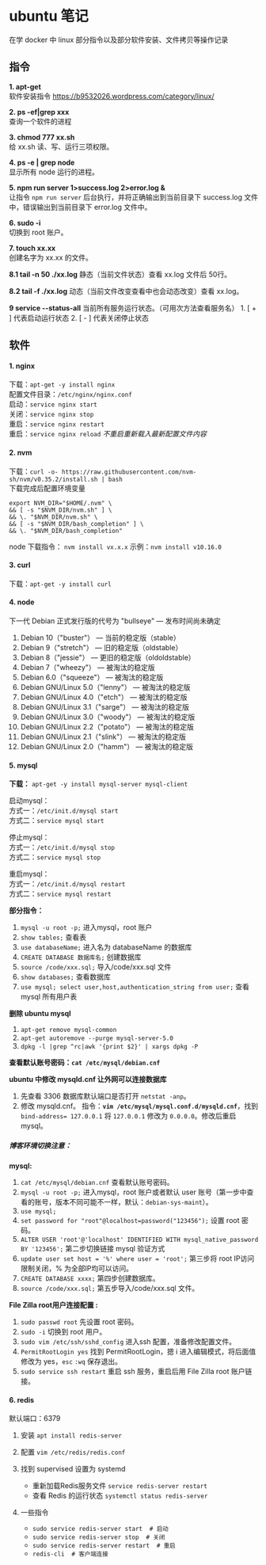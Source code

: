 <!--
 * @Author: monai
 * @Date: 2020-02-27 14:42:53
 * @LastEditors: monai
 * @LastEditTime: 2023-06-17 14:50:39
 -->
# ubuntu 笔记
在学 docker 中 linux 部分指令以及部分软件安装、文件拷贝等操作记录

## 指令 ##

**1. apt-get**  
软件安装指令 <https://b9532026.wordpress.com/category/linux/>  

**2. ps -ef|grep xxx**  
查询一个软件的进程

**3. chmod 777 xx.sh**  
给 xx.sh 读、写、运行三项权限。

**4. ps -e | grep node**  
显示所有 node 运行的进程。

**5. npm run server 1>success.log 2>error.log &**  
让指令 `npm run server` 后台执行，并将正确输出到当前目录下 success.log 文件中，错误输出到当前目录下 error.log 文件中。

**6. sudo -i**  
切换到 root 账户。

**7. touch xx.xx**  
创建名字为 xx.xx 的文件。

**8.1 tail -n 50 ./xx.log**
静态（当前文件状态）查看 xx.log 文件后 50行。

**8.2 tail -f ./xx.log**
动态（当前文件改变查看中也会动态改变）查看 xx.log。

**9 service --status-all**
当前所有服务运行状态。（可用次方法查看服务名）
    1. [ + ] 代表启动运行状态
    2. [ - ] 代表关闭停止状态


## 软件 ##
#### **1. nginx**  

下载：`apt-get -y install nginx`  
配置文件目录：`/etc/nginx/nginx.conf`  
启动：`service nginx start`  
关闭：`service nginx stop`  
重启：`service nginx restart`  
重启：`service nginx reload` *不重启重新载入最新配置文件内容*

#### **2. nvm**

下载：`curl -o- https://raw.githubusercontent.com/nvm-sh/nvm/v0.35.2/install.sh | bash`  
下载完成后配置环境变量  
```
export NVM_DIR="$HOME/.nvm" \  
&& [ -s "$NVM_DIR/nvm.sh" ] \  
&& \. "$NVM_DIR/nvm.sh" \  
&& [ -s "$NVM_DIR/bash_completion" ] \  
&& \. "$NVM_DIR/bash_completion"  
```
node 下载指令：
`nvm install vx.x.x` 示例：`nvm install v10.16.0`

#### **3. curl**  
下载：`apt-get -y install curl`

#### **4. node**

下一代 Debian 正式发行版的代号为 "bullseye" — 发布时间尚未确定  
1. Debian 10（"buster"） — 当前的稳定版（stable）  
2. Debian 9（"stretch"） — 旧的稳定版（oldstable）  
3. Debian 8（"jessie"） — 更旧的稳定版（oldoldstable）  
4. Debian 7（"wheezy"） — 被淘汰的稳定版  
5. Debian 6.0（"squeeze"） — 被淘汰的稳定版  
6. Debian GNU/Linux 5.0（"lenny"） — 被淘汰的稳定版  
7. Debian GNU/Linux 4.0（"etch"） — 被淘汰的稳定版  
8. Debian GNU/Linux 3.1（"sarge"） — 被淘汰的稳定版  
9. Debian GNU/Linux 3.0（"woody"） — 被淘汰的稳定版  
10. Debian GNU/Linux 2.2（"potato"） — 被淘汰的稳定版  
11. Debian GNU/Linux 2.1（"slink"） — 被淘汰的稳定版  
12. Debian GNU/Linux 2.0（"hamm"） — 被淘汰的稳定版  

#### **5. mysql**

**下载：** `apt-get -y install mysql-server mysql-client`

启动mysql：  
方式一：`/etc/init.d/mysql start`   
方式二：`service mysql start`

停止mysql：  
方式一：`/etc/init.d/mysql stop`  
方式二：`service mysql stop`  

重启mysql：  
方式一：`/etc/init.d/mysql restart`  
方式二：`service mysql restart`  

**部分指令：**  
1. `mysql -u root -p;` 进入mysql，root 账户
2. `show tables;` 查看表
3. `use databaseName;` 进入名为 databaseName 的数据库
4. `CREATE DATABASE 数据库名;` 创建数据库
5. `source /code/xxx.sql;` 导入/code/xxx.sql 文件
6. `show databases;` 查看数据库
7. `use mysql; select user,host,authentication_string from user;` 查看 mysql 所有用户表

**删除 ubuntu mysql**
1. `apt-get remove mysql-common`
2. `apt-get autoremove --purge mysql-server-5.0`
3. `dpkg -l |grep ^rc|awk '{print $2}' | xargs dpkg -P`  

**查看默认账号密码：`cat /etc/mysql/debian.cnf`**

**ubuntu 中修改 mysqld.cnf 让外网可以连接数据库**  
1. 先查看 3306 数据库默认端口是否打开 `netstat -anp`。
2. 修改 mysqld.cnf。 指令：**`vim /etc/mysql/mysql.conf.d/mysqld.cnf`**，找到 `bind-address= 127.0.0.1` 将 `127.0.0.1` 修改为 `0.0.0.0`。修改后重启 mysql。


##### **博客环境切换注意：**  
**mysql:**
1. `cat /etc/mysql/debian.cnf` 查看默认账号密码。
2. `mysql -u root -p;` 进入mysql，root 账户或者默认 user 账号（第一步中查看的账号，版本不同可能不一样，默认：`debian-sys-maint`）。
3. `use mysql;`
4. `set password for "root"@localhost=password("123456");` 设置 root 密码。
5. `ALTER USER 'root'@'localhost' IDENTIFIED WITH mysql_native_password BY '123456';` 第二步切换链接 mysql 验证方式
6. `update user set host = '%' where user = 'root';` 第三步将 root IP访问限制关闭，% 为全部IP均可以访问。
7. `CREATE DATABASE xxxx;` 第四步创建数据库。
8. `source /code/xxx.sql;` 第五步导入/code/xxx.sql 文件。

**File Zilla root用户连接配置 :**
1. `sudo passwd root` 先设置 root 密码。
2. `sudo -i` 切换到 root 用户。
3. `sudo vim /etc/ssh/sshd_config` 进入ssh 配置，准备修改配置文件。
4. `PermitRootLogin yes` 找到 PermitRootLogin，摁 i 进入编辑模式，将后面值修改为 yes，`esc` `:wq` 保存退出。
5. `sudo service ssh restart` 重启 ssh 服务，重启后用 File Zilla root 账户链接。


#### **6. redis**
默认端口：6379


1. 安装 `apt install redis-server`
2. 配置 `vim /etc/redis/redis.conf`
3. 找到 supervised 设置为 systemd
    - 重新加载Redis服务文件 `service redis-server restart`
    - 查看 Redis 的运行状态 `systemctl status redis-server`

4. 一些指令
   - `sudo service redis-server start  # 启动`
   - `sudo service redis-server stop  # 关闭`
   - `sudo service redis-server restart  # 重启`
   - `redis-cli  # 客户端连接`
​
<!-- # 远程连接 
sudo vi /etc/redis/redis.conf
# 将 bind 127.0.0.1 ::1 改为 bind 0.0.0.0
sudo service redis restart  # 重启
​
# 设置密码
sudo vi /etc/redis/redis.conf
# 设置：requirepass 自己的密码 -->
